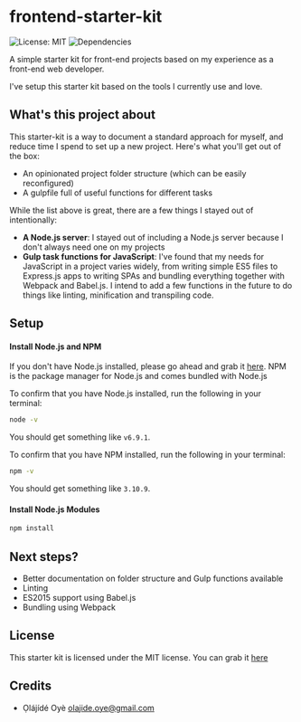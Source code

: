 # frontend-starter-kit
![License: MIT](https://img.shields.io/badge/license-MIT-blue.svg) ![Dependencies](https://david-dm.org/olajideoye/frontend-starter-kit.svg)

A simple starter kit for front-end projects based on my experience as a front-end web developer. 

I've setup this starter kit based on the tools I currently use and love.


## What's this project about
This starter-kit is a way to document a standard approach for myself, and reduce time I spend to set up a new project. Here's what you'll get out of the box:

- An opinionated project folder structure (which can be easily reconfigured)
- A gulpfile full of useful functions for different tasks

While the list above is great, there are a few things I stayed out of intentionally:

- **A Node.js server**: I stayed out of including a Node.js server because I don't always need one on my projects
- **Gulp task functions for JavaScript**: I've found that my needs for JavaScript in a project varies widely, from writing simple ES5 files to Express.js apps to writing SPAs and bundling everything together with Webpack and Babel.js. I intend to add a few functions in the future to do things like linting, minification and transpiling code. 


## Setup
#### Install Node.js and NPM
If you don't have Node.js installed, please go ahead and grab it [here](https://nodejs.org/). NPM is the package manager for Node.js and comes bundled with Node.js

To confirm that you have Node.js installed, run the following in your terminal:
```bash
node -v
```
You should get something like `v6.9.1`.

To confirm that you have NPM installed, run the following in your terminal:
```bash
npm -v
```
You should get something like `3.10.9`.

#### Install Node.js Modules
```bash
npm install
```


## Next steps?
- Better documentation on folder structure and Gulp functions available
- Linting
- ES2015 support using Babel.js
- Bundling using Webpack


## License
This starter kit is licensed under the MIT license. You can grab it [here](https://github.com/olajideoye/frontend-starter-kit/blob/master/LICENSE)


## Credits
- Ọlájídé Oyè <olajide.oye@gmail.com>

